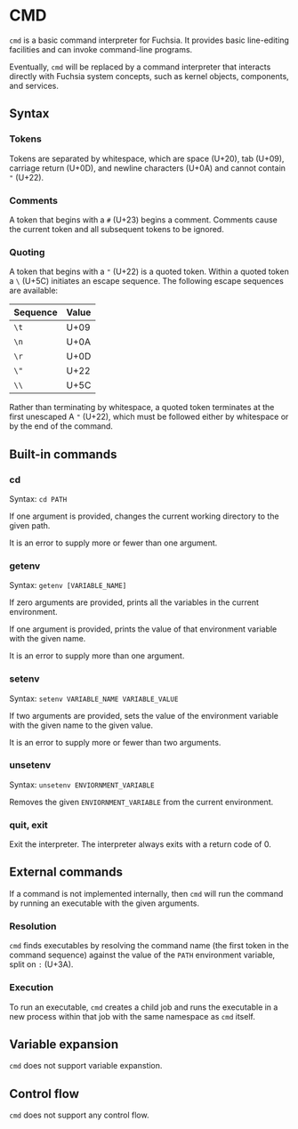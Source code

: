 # CMD

`cmd` is a basic command interpreter for Fuchsia. It provides basic
line-editing facilities and can invoke command-line programs.

Eventually, `cmd` will be replaced by a command interpreter that
interacts directly with Fuchsia system concepts, such as kernel
objects, components, and services.

## Syntax

### Tokens

Tokens are separated by whitespace, which are space (U+20), tab (U+09),
carriage return (U+0D), and newline characters (U+0A) and cannot contain
`"` (U+22).

### Comments

A token that begins with a `#` (U+23) begins a comment. Comments cause the
current token and all subsequent tokens to be ignored.

### Quoting

A token that begins with a `"` (U+22) is a quoted token. Within a quoted
token a `\` (U+5C) initiates an escape sequence. The following escape
sequences are available:

| Sequence | Value |
|----------|-------|
| `\t`     | U+09  |
| `\n`     | U+0A  |
| `\r`     | U+0D  |
| `\"`     | U+22  |
| `\\`     | U+5C  |

Rather than terminating by whitespace, a quoted token terminates at the first
unescaped A `"` (U+22), which must be followed either by whitespace or by the
end of the command.

## Built-in commands

### cd

Syntax: `cd PATH`

If one argument is provided, changes the current working directory to the given
path.

It is an error to supply more or fewer than one argument.

### getenv

Syntax: `getenv [VARIABLE_NAME]`

If zero arguments are provided, prints all the variables in the current
environment.

If one argument is provided, prints the value of that environment variable with
the given name.

It is an error to supply more than one argument.

### setenv

Syntax: `setenv VARIABLE_NAME VARIABLE_VALUE`

If two arguments are provided, sets the value of the environment variable with
the given name to the given value.

It is an error to supply more or fewer than two arguments.

### unsetenv

Syntax: `unsetenv ENVIORNMENT_VARIABLE`

Removes the given `ENVIORNMENT_VARIABLE` from the current environment.

### quit, exit

Exit the interpreter. The interpreter always exits with a return code of 0.

## External commands

If a command is not implemented internally, then `cmd` will run the command by
running an executable with the given arguments.

### Resolution

`cmd` finds executables by resolving the command name (the first token in the
command sequence) against the value of the `PATH` environment variable, split
on `:` (U+3A).

### Execution

To run an executable, `cmd` creates a child job and runs the executable in a
new process within that job with the same namespace as `cmd` itself.

## Variable expansion

`cmd` does not support variable expanstion.

## Control flow

`cmd` does not support any control flow.
